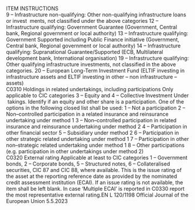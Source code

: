  
ITEM  INSTRUCTIONS  
9 – Infrastructure non-qualifying: Other non-qualifying infrastructure loans or invest ­
ments, not classified under the above categories 
12 – Infrastructure qualifying: Government Guarantee (Government, Central bank, 
Regional government or local authority) 
13 – Infrastructure qualifying: Government Supported including Public Finance 
initiative (Government, Central bank, Regional government or local authority) 
14 – Infrastructure qualifying: Supranational Guarantee/Supported (ECB, Multilateral 
development bank, International organisation) 
19 – Infrastructure qualifying: Other qualifying infrastructure investments, not classified 
in the above categories. 
20 – European Long-Term Investment Fund (ELTIF investing in infrastructure assets and 
ELTIF investing in other – non infrastructure – assets)  
C0310  Holdings in related 
undertakings, including 
participations  Only applicable to CIC categories 3 – Equity and 4 – Collective Investment Under ­
takings. 
Identify if an equity and other share is a participation. 
One of the options in the following closed list shall be used: 
1 – Not a participation 
2 – Non–controlled participation in a related insurance and reinsurance undertaking 
under method 1 
3 – Non–controlled participation in related insurance and reinsurance undertaking 
under method 2 
4 – Participation in other financial sector 
5 – Subsidiary under method 2 
6 – Participation in other strategic related undertaking under method 1 
7 – Participation in other non–strategic related undertaking under method 1 
8 – Other participations (e.g. participation in other undertakings under method 2)  
C0320  External rating  Applicable at least to CIC categories 1 – Government bonds, 2 – Corporate bonds, 5 – 
Structured notes, 6 – Collateralised securities, CIC 87 and CIC 88, where available. 
This is the issue rating of the asset at the reporting reference date as provided by the 
nominated credit assessment institution (ECAI). 
If an issue rating is not available, the item shall be left blank. 
In case ‘Multiple ECAI’ is reported in C0330 report the most representative external 
rating.EN  L 120/1198 Official Journal of the European Union 5.5.2023